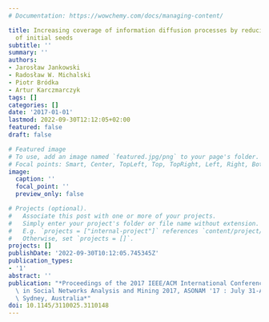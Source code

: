 ```yaml
---
# Documentation: https://wowchemy.com/docs/managing-content/

title: Increasing coverage of information diffusion processes by reducing the number
  of initial seeds
subtitle: ''
summary: ''
authors:
- Jarosław Jankowski
- Radosław W. Michalski
- Piotr Bródka
- Artur Karczmarczyk
tags: []
categories: []
date: '2017-01-01'
lastmod: 2022-09-30T12:12:05+02:00
featured: false
draft: false

# Featured image
# To use, add an image named `featured.jpg/png` to your page's folder.
# Focal points: Smart, Center, TopLeft, Top, TopRight, Left, Right, BottomLeft, Bottom, BottomRight.
image:
  caption: ''
  focal_point: ''
  preview_only: false

# Projects (optional).
#   Associate this post with one or more of your projects.
#   Simply enter your project's folder or file name without extension.
#   E.g. `projects = ["internal-project"]` references `content/project/deep-learning/index.md`.
#   Otherwise, set `projects = []`.
projects: []
publishDate: '2022-09-30T10:12:05.745345Z'
publication_types:
- '1'
abstract: ''
publication: "*Proceedings of the 2017 IEEE/ACM International Conference on Advances\
  \ in Social Networks Analysis and Mining 2017, ASONAM '17 : July 31-August 03, 2017,\
  \ Sydney, Australia*"
doi: 10.1145/3110025.3110148
---
```

